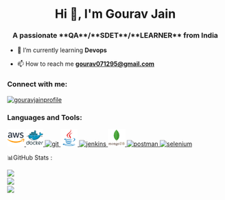 <h1 align="center">Hi 👋, I'm Gourav Jain</h1>
<h3 align="center">A passionate **QA**/**SDET**/**LEARNER** from India</h3>


- 🌱 I’m currently learning **Devops**

- 📫 How to reach me **gourav071295@gmail.com**

<h3 align="left">Connect with me:</h3>
<p align="left">
<a href="https://linkedin.com/in/gouravjainprofile" target="blank"><img align="center" src="https://raw.githubusercontent.com/rahuldkjain/github-profile-readme-generator/master/src/images/icons/Social/linked-in-alt.svg" alt="gouravjainprofile" height="30" width="40" /></a>
</p>

<h3 align="left">Languages and Tools:</h3>
<p align="left"> <a href="https://aws.amazon.com" target="_blank" rel="noreferrer"> <img src="https://raw.githubusercontent.com/devicons/devicon/master/icons/amazonwebservices/amazonwebservices-original-wordmark.svg" alt="aws" width="40" height="40"/> </a> <a href="https://www.docker.com/" target="_blank" rel="noreferrer"> <img src="https://raw.githubusercontent.com/devicons/devicon/master/icons/docker/docker-original-wordmark.svg" alt="docker" width="40" height="40"/> </a> <a href="https://git-scm.com/" target="_blank" rel="noreferrer"> <img src="https://www.vectorlogo.zone/logos/git-scm/git-scm-icon.svg" alt="git" width="40" height="40"/> </a> <a href="https://www.java.com" target="_blank" rel="noreferrer"> <img src="https://raw.githubusercontent.com/devicons/devicon/master/icons/java/java-original.svg" alt="java" width="40" height="40"/> </a> <a href="https://www.jenkins.io" target="_blank" rel="noreferrer"> <img src="https://www.vectorlogo.zone/logos/jenkins/jenkins-icon.svg" alt="jenkins" width="40" height="40"/> </a> <a href="https://www.mongodb.com/" target="_blank" rel="noreferrer"> <img src="https://raw.githubusercontent.com/devicons/devicon/master/icons/mongodb/mongodb-original-wordmark.svg" alt="mongodb" width="40" height="40"/> </a> <a href="https://postman.com" target="_blank" rel="noreferrer"> <img src="https://www.vectorlogo.zone/logos/getpostman/getpostman-icon.svg" alt="postman" width="40" height="40"/> </a> <a href="https://www.selenium.dev" target="_blank" rel="noreferrer"> <img src="https://raw.githubusercontent.com/detain/svg-logos/780f25886640cef088af994181646db2f6b1a3f8/svg/selenium-logo.svg" alt="selenium" width="40" height="40"/> </a> </p>

📊GitHub Stats :

![](https://github-readme-stats.vercel.app/api?username=gourav-007&theme=dark&hide_border=false&include_all_commits=true&count_private=true)<br/>
![](https://github-readme-streak-stats.herokuapp.com/?user=gourav-007&theme=dark&hide_border=false)<br/>
![](https://github-readme-stats.vercel.app/api/top-langs/?username=gourav-007&theme=dark&hide_border=false&include_all_commits=true&count_private=true&layout=compact)
